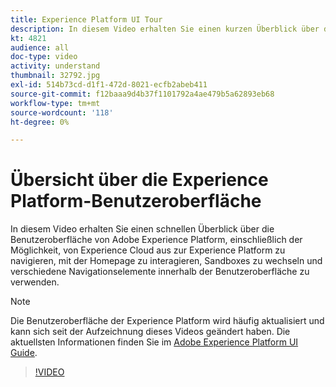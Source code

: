 ```yaml
---
title: Experience Platform UI Tour
description: In diesem Video erhalten Sie einen kurzen Überblick über die Benutzeroberfläche von Adobe Experience Platform, in dem Sie erfahren, wie Sie von Experience Cloud aus zur Experience Platform navigieren, das Dashboard der Homepage, die Aktivierungsfunktionen der Benutzeroberfläche, den Sandbox-Umschalter und die Navigationselemente.
kt: 4821
audience: all
doc-type: video
activity: understand
thumbnail: 32792.jpg
exl-id: 514b73cd-d1f1-472d-8021-ecfb2abeb411
source-git-commit: f12baaa9d4b37f1101792a4ae479b5a62893eb68
workflow-type: tm+mt
source-wordcount: '118'
ht-degree: 0%

---
```


# Übersicht über die Experience Platform-Benutzeroberfläche

In diesem Video erhalten Sie einen schnellen Überblick über die Benutzeroberfläche von Adobe Experience Platform, einschließlich der Möglichkeit, von Experience Cloud aus zur Experience Platform zu navigieren, mit der Homepage zu interagieren, Sandboxes zu wechseln und verschiedene Navigationselemente innerhalb der Benutzeroberfläche zu verwenden.

>[!NOTE]
>
>Die Benutzeroberfläche der Experience Platform wird häufig aktualisiert und kann sich seit der Aufzeichnung dieses Videos geändert haben. Die aktuellsten Informationen finden Sie im [Adobe Experience Platform UI Guide](../ui-guide.md).


>[!VIDEO](https://video.tv.adobe.com/v/32792?quality=12&learn=on)
